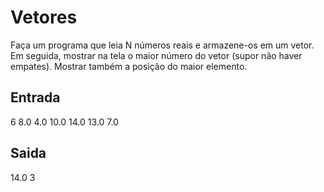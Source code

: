 # Vetores

Faça um programa que leia N números reais e armazene-os em um vetor. Em seguida, mostrar na tela o maior número
do vetor (supor não haver empates). Mostrar também a posição do maior elemento.

## Entrada

6
8.0 4.0 10.0 14.0 13.0 7.0

## Saida

14.0
3
